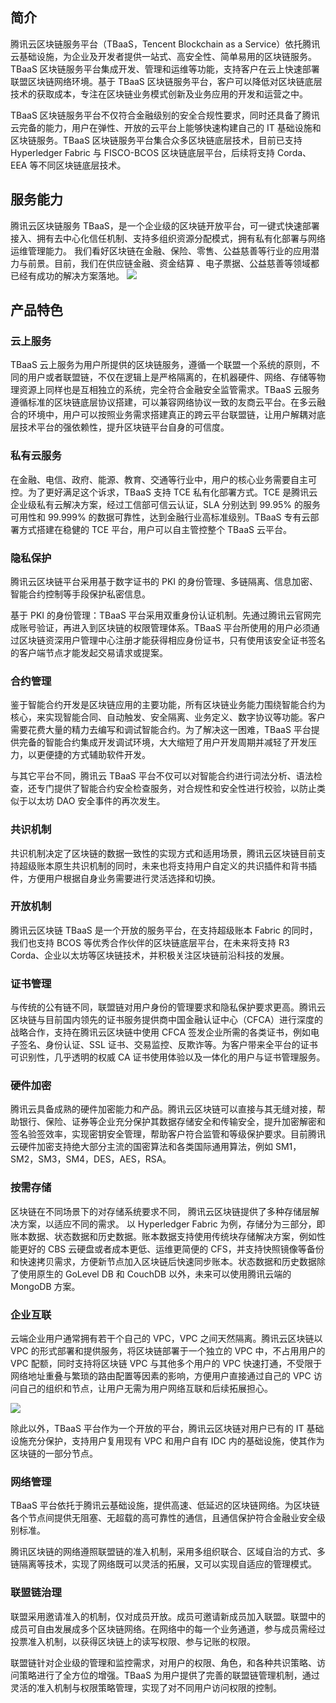## 简介

腾讯云区块链服务平台（TBaaS，Tencent Blockchain as a Service）依托腾讯云基础设施，为企业及开发者提供一站式、高安全性、简单易用的区块链服务。TBaaS 区块链服务平台集成开发、管理和运维等功能，支持客户在云上快速部署联盟区块链网络环境。基于 TBaaS 区块链服务平台，客户可以降低对区块链底层技术的获取成本，专注在区块链业务模式创新及业务应用的开发和运营之中。

TBaaS 区块链服务平台不仅符合金融级别的安全合规性要求，同时还具备了腾讯云完备的能力，用户在弹性、开放的云平台上能够快速构建自己的 IT 基础设施和区块链服务。TBaaS 区块链服务平台集合众多区块链底层技术，目前已支持 Hyperledger Fabric 与 FISCO-BCOS 区块链底层平台，后续将支持 Corda、EEA 等不同区块链底层技术。

## 服务能力

腾讯云区块链服务 TBaaS，是一个企业级的区块链开放平台，可一键式快速部署接入、拥有去中心化信任机制、支持多组织资源分配模式，拥有私有化部署与网络运维管理能力。 我们看好区块链在金融、保险、零售、公益慈善等行业的应用潜力与前景。目前，我们在供应链金融、资金结算 、电子票据、公益慈善等领域都已经有成功的解决方案落地。
![](https://main.qcloudimg.com/raw/0130193a64f095a7e28ea9b820a8a07a.png)

## 产品特色

### 云上服务

TBaaS 云上服务为用户所提供的区块链服务，遵循一个联盟一个系统的原则，不同的用户或者联盟链，不仅在逻辑上是严格隔离的，在机器硬件、网络、存储等物理资源上同样也是互相独立的系统，完全符合金融安全监管需求。TBaaS 云服务遵循标准的区块链底层协议搭建，可以兼容网络协议一致的友商云平台。在多云融合的环境中，用户可以按照业务需求搭建真正的跨云平台联盟链，让用户解耦对底层技术平台的强依赖性，提升区块链平台自身的可信度。

### 私有云服务

在金融、电信、政府、能源、教育、交通等行业中，用户的核心业务需要自主可控。为了更好满足这个诉求，TBaaS 支持 TCE 私有化部署方式。TCE 是腾讯云企业级私有云解决方案，经过工信部可信云认证，SLA 分别达到 99.95% 的服务可用性和 99.999% 的数据可靠性，达到金融行业高标准级别。TBaaS 专有云部署方式搭建在稳健的 TCE 平台，用户可以自主管控整个 TBaaS 云平台。

### 隐私保护

腾讯云区块链平台采用基于数字证书的 PKI 的身份管理、多链隔离、信息加密、智能合约控制等手段保护私密信息。

基于 PKI 的身份管理：TBaaS 平台采用双重身份认证机制。先通过腾讯云官网完成账号验证，再进入到区块链的权限管理体系。TBaaS 平台所使用的用户必须通过区块链资深用户管理中心注册才能获得相应身份证书，只有使用该安全证书签名的客户端节点才能发起交易请求或提案。

### 合约管理

鉴于智能合约开发是区块链应用的主要功能，所有区块链业务能力围绕智能合约为核心，来实现智能合同、自动触发、安全隔离、业务定义、数字协议等功能。客户需要花费大量的精力去编写和调试智能合约。为了解决这一困难，TBaaS 平台提供完备的智能合约集成开发调试环境，大大缩短了用户开发周期并减轻了开发压力，以更便捷的方式辅助软件开发。

与其它平台不同，腾讯云 TBaaS 平台不仅可以对智能合约进行词法分析、语法检查，还专门提供了智能合约安全检查服务，对合规性和安全性进行校验，以防止类似于以太坊 DAO 安全事件的再次发生。

### 共识机制

共识机制决定了区块链的数据一致性的实现方式和适用场景，腾讯云区块链目前支持超级账本原生共识机制的同时，未来也将支持用户自定义的共识插件和背书插件，方便用户根据自身业务需要进行灵活选择和切换。

### 开放机制

腾讯云区块链 TBaaS 是一个开放的服务平台，在支持超级账本 Fabric 的同时，我们也支持 BCOS 等优秀合作伙伴的区块链底层平台，在未来将支持 R3 Corda、企业以太坊等区块链技术，并积极关注区块链前沿科技的发展。

### 证书管理

与传统的公有链不同，联盟链对用户身份的管理要求和隐私保护要求更高。腾讯云区块链与目前国内领先的证书服务提供商中国金融认证中心（CFCA）进行深度的战略合作，支持在腾讯云区块链中使用 CFCA 签发企业所需的各类证书，例如电子签名、身份认证、SSL 证书、交易监控、反欺诈等。为客户带来全平台的证书可识别性，几乎透明的权威 CA 证书使用体验以及一体化的用户与证书管理服务。

### 硬件加密

腾讯云具备成熟的硬件加密能力和产品。腾讯云区块链可以直接与其无缝对接，帮助银行、保险、证券等企业充分保护其数据存储安全和传输安全，提升加密解密和签名验签效率，实现密钥安全管理，帮助客户符合监管和等级保护要求。目前腾讯云硬件加密支持绝大部分主流的国密算法和各类国际通用算法，例如 SM1，SM2，SM3，SM4，DES，AES，RSA。

### 按需存储

区块链在不同场景下的对存储系统要求不同，	腾讯云区块链提供了多种存储层解决方案，以适应不同的需求。 以 Hyperledger Fabric 为例，存储分为三部分，即账本数据、状态数据和历史数据。账本数据支持使用传统块存储解决方案，例如性能更好的 CBS 云硬盘或者成本更低、运维更简便的 CFS，并支持快照镜像等备份和快速拷贝需求，方便新节点加入区块链后快速同步账本。状态数据和历史数据除了使用原生的 GoLevel DB 和 CouchDB 以外，未来可以使用腾讯云端的 MongoDB 方案。

### 企业互联

云端企业用户通常拥有若干个自己的 VPC，VPC 之间天然隔离。腾讯云区块链以 VPC 的形式部署和提供服务，将区块链部署于一个独立的 VPC 中，不占用用户的 VPC 配额，同时支持将区块链 VPC 与其他多个用户的 VPC 快速打通，不受限于网络地址重叠与繁琐的路由配置等因素的影响，方便用户直接通过自己的 VPC 访问自己的组织和节点，让用户无需为用户网络互联和后续拓展担心。

![](https://main.qcloudimg.com/raw/fa96a4d79bac24ffc3720f16ee9b906a.png)

除此以外，TBaaS 平台作为一个开放的平台，腾讯云区块链对用户已有的 IT 基础设施充分保护，支持用户复用现有 VPC 和用户自有 IDC 内的基础设施，使其作为区块链的一部分节点。

### 网络管理

TBaaS 平台依托于腾讯云基础设施，提供高速、低延迟的区块链网络。为区块链各个节点间提供无阻塞、无超载的高可靠性的通信，且通信保护符合金融业安全级别标准。

腾讯区块链的网络遵照联盟链的准入机制，采用多组织联合、区域自治的方式、多链隔离等技术，实现了网络既可以灵活的拓展，又可以实现自适应的管理模式。

### 联盟链治理

联盟采用邀请准入的机制，仅对成员开放。成员可邀请新成员加入联盟。联盟中的成员可自由发展成多个区块链网络。在网络中的每一个业务通道，参与成员需经过投票准入机制，以获得区块链上的读写权限、参与记账的权限。

联盟链针对企业级的管理和监控需求，对用户的权限、角色，和各种共识策略、访问策略进行了全方位的增强。TBaaS 为用户提供了完善的联盟链管理机制，通过灵活的准入机制与权限策略管理，实现了对不同用户访问权限的控制。

